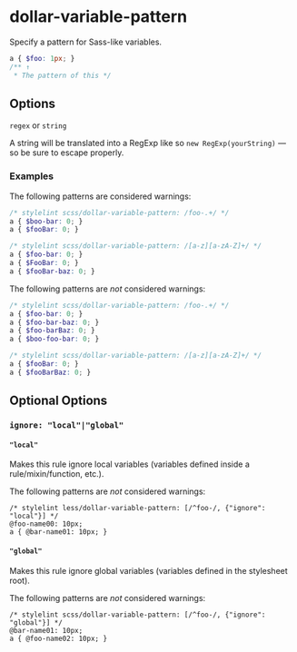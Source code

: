 # dollar-variable-pattern

Specify a pattern for Sass-like variables.

```scss
a { $foo: 1px; }
/** ↑
 * The pattern of this */
```

## Options

`regex` or `string`

A string will be translated into a RegExp like so `new RegExp(yourString)` — so be sure to escape properly.

### Examples


The following patterns are considered warnings:

```scss
/* stylelint scss/dollar-variable-pattern: /foo-.+/ */
a { $boo-bar: 0; }
a { $fooBar: 0; }

/* stylelint scss/dollar-variable-pattern: /[a-z][a-zA-Z]+/ */
a { $foo-bar: 0; }
a { $FooBar: 0; }
a { $fooBar-baz: 0; }
```

The following patterns are *not* considered warnings:

```scss
/* stylelint scss/dollar-variable-pattern: /foo-.+/ */
a { $foo-bar: 0; }
a { $foo-bar-baz: 0; }
a { $foo-barBaz: 0; }
a { $boo-foo-bar: 0; }

/* stylelint scss/dollar-variable-pattern: /[a-z][a-zA-Z]+/ */
a { $fooBar: 0; }
a { $fooBarBaz: 0; }
```

## Optional Options

### `ignore: "local"|"global"`

#### `"local"`

Makes this rule ignore local variables (variables defined inside a rule/mixin/function, etc.).

The following patterns are *not* considered warnings:

```less
/* stylelint less/dollar-variable-pattern: [/^foo-/, {"ignore": "local"}] */
@foo-name00: 10px;
a { @bar-name01: 10px; }
```

#### `"global"`

Makes this rule ignore global variables (variables defined in the stylesheet root).

The following patterns are *not* considered warnings:

```less
/* stylelint scss/dollar-variable-pattern: [/^foo-/, {"ignore": "global"}] */
@bar-name01: 10px;
a { @foo-name02: 10px; }
```